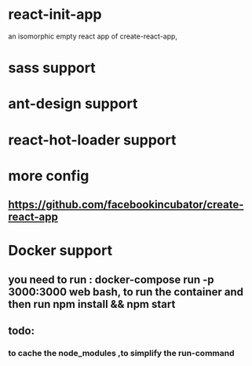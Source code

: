 # react-init-app
an isomorphic empty react app of create-react-app,
# sass support
# ant-design support
# react-hot-loader support
# more config
## https://github.com/facebookincubator/create-react-app
# Docker support
## you need to run : docker-compose run -p 3000:3000 web bash, to run the container and then run npm install && npm start
## todo:
### to cache the node_modules ,to simplify the run-command

